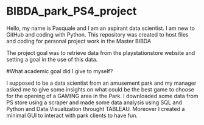 # BIBDA_park_PS4_project
Hello, my name is Pasquale and I am an aspirant data scientist. I am new to GitHub and coding with Python.
This repository was created to host files and coding for personal project work in the Master BIBDA 

The project goal was to retrieve data from the playstationstore website and setting a goal in the use of this data.

#What academic goal did I give to myself?

I supposed to be a data scientist from an amusement park and my manager asked me to give some insights on what could be the best game to choose for the opening of a GAMING area in the Park.
I downloaded some data from PS store using a scraper and made some data analysis using SQL and Python and Data Visualization throught TABLEAU. Moreover I created a minimal GUI to interact with park clients to have fun.



